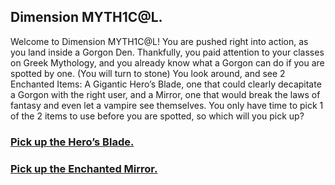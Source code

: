  ## Dimension MYTH1C@L.

Welcome to Dimension MYTH1C@L! You are pushed right into action, as you land inside a Gorgon Den. Thankfully, you paid attention to your classes on Greek Mythology, and you already know what a Gorgon can do if you are spotted by one. (You will turn to stone) You look around, and see 2 Enchanted Items: A Gigantic Hero’s Blade, one that could clearly decapitate a Gorgon with the right user, and a Mirror, one that would break the laws of fantasy and even let a vampire see themselves. You only have time to pick 1 of the 2 items to use before you are spotted, so which will you pick up?

### [Pick up the Hero’s Blade.](gorgon-eyes-end.md)
### [Pick up the Enchanted Mirror.](riches-or-devotion.md)
